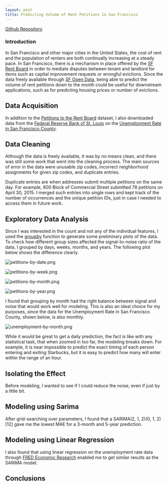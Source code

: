 ```yaml
---
layout: post
title: Predicting Volume of Rent Petitions in San Francisco
---
```


[Github Repository](https://github.com/harrisonized/sf-rent-petitions)

### **Introduction**

In San Francisco and other major cities in the United States, the cost of rent and the population of renters are both continually increasing at a steady pace. In San Francisco, there is a mechanism in place offered by the [SF Rent Board](https://sfrb.org/) in order to mediate disputes between tenant and landlord for items such as capital improvement requests or wrongful evictions. Since the data freely available through [SF Open Data](https://data.sfgov.org/), being able to predict the volume of rent petitions down to the month could be useful for downstream applications, such as for predicting housing prices or number of evictions.



## **Data Acquisition**

In addition to the [Petitions to the Rent Board](https://data.sfgov.org/Housing-and-Buildings/Petitions-to-the-Rent-Board/6swy-cmkq) dataset, I also downloaded data from the [Federal Reserve Bank of St. Louis](https://research.stlouisfed.org/) on the [Unemployment Rate in San Francisco County](https://fred.stlouisfed.org/series/CASANF0URN).



## Data Cleaning

Although the data is freely available, it was by no means clean, and there was still some work that went into the cleaning process. The main sources of error in the data were unusable zip codes, incorrect neighborhood assignments for given zip codes, and duplicate entries.

Duplicate entries are when addresses submit multiple petitions on the same day. For example, 600 Block of Commercial Street submitted 78 petitions on April 30, 2015. I merged such entries into single rows and kept track of the number of occurrences and the unique petition IDs, just in case I needed to access them in future work.



## **Exploratory Data Analysis**

Since I was interested in the count and not any of the individual features, I used the [groupby](https://pandas.pydata.org/pandas-docs/stable/reference/api/pandas.DataFrame.groupby.html) function to generate some preliminary plots of the data. To check how different group sizes affected the signal-to-noise ratio of the data, I grouped by days, weeks, months, and years. The following plot below shows the difference clearly.



![petitions-by-date.png](https://github.com/harrisonized/sf-rent-petitions/blob/master/figures/eda/petitions-by-date.png?raw=true)



![petitions-by-week.png](https://github.com/harrisonized/sf-rent-petitions/blob/master/figures/eda/petitions-by-week.png?raw=true)



![petitions-by-month.png](https://github.com/harrisonized/sf-rent-petitions/blob/master/figures/eda/petitions-by-month.png?raw=true)



![petitions-by-year.png](https://github.com/harrisonized/sf-rent-petitions/blob/master/figures/eda/petitions-by-year.png?raw=true)



I found that grouping by month had the right balance between signal and noise that would work well for modeling. This is also an ideal choice for my purposes, since the data for the Unemployment Rate in San Francisco County, shown below, is also monthly.

![unemployment-by-month.png](https://github.com/harrisonized/sf-rent-petitions/blob/master/figures/eda/unemployment-by-month.png?raw=true)

While it would be great to get a daily prediction, the fact is like with any statistical task, that when zoomed in too far, the modeling breaks down. For example, it is near impossible to predict the exact timing of each person entering and exiting Starbucks, but it is easy to predict how many will enter within the range of an hour.



## **Isolating the Effect**

Before modeling, I wanted to see if I could reduce the noise, even if just by a little bit.



## **Modeling using Sarima**

After grid-searching over parameters, I found that a SARIMA(2, 1, 2)(0, 1, 2)[12] gave me the lowest MAE for a 3-month and 5-year prediction.



## **Modeling using Linear Regression**

I also found that using linear regression on the unemployment rate data through [FRED Economic Research](https://fred.stlouisfed.org/series/CASANF0URN) enabled me to get similar results as the SARIMA model.



## **Conclusions**

